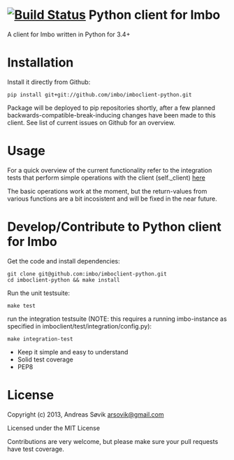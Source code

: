 [![Build Status](https://travis-ci.org/imbo/imboclient-python.svg?branch=master)](https://travis-ci.org/imbo/imboclient-python)
Python client for Imbo
======================

A client for Imbo written in Python for 3.4+


Installation
============

Install it directly from Github:

    pip install git+git://github.com/imbo/imboclient-python.git

Package will be deployed to pip repositories shortly, after a few planned backwards-compatible-break-inducing changes have been made to this client. See list of current issues on Github for an overview.


Usage
=====

For a quick overview of the current functionality refer to the integration tests that perform simple operations with the client (self._client) [here](https://raw.githubusercontent.com/imbo/imboclient-python/master/imboclient/test/unit/test_client.py)

The basic operations work at the moment, but the return-values from various functions are a bit incosistent and will be fixed in the near future.


Develop/Contribute to Python client for Imbo
============================================

Get the code and install dependencies:

    git clone git@github.com:imbo/imboclient-python.git
    cd imboclient-python && make install

Run the unit testsuite:

    make test

run the integration testsuite (NOTE: this requires a running imbo-instance as specified in imboclient/test/integration/config.py):

    make integration-test

- Keep it simple and easy to understand
- Solid test coverage
- PEP8

License
=======

Copyright (c) 2013, Andreas Søvik <arsovik@gmail.com>

Licensed under the MIT License



Contributions are very welcome, but please make sure your pull requests have test coverage.
